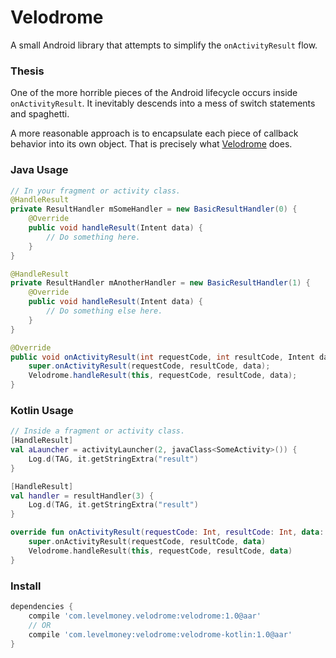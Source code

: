 # Velodrome
A small Android library that attempts to simplify the `onActivityResult` flow.

### Thesis
One of the more horrible pieces of the Android lifecycle occurs inside `onActivityResult`. It inevitably descends into a mess of switch statements and spaghetti.

A more reasonable approach is to encapsulate each piece of callback behavior into its own object. That is precisely what [Velodrome](http://en.wikipedia.org/wiki/Velodrome) does.

### Java Usage

```java
// In your fragment or activity class.
@HandleResult
private ResultHandler mSomeHandler = new BasicResultHandler(0) {
    @Override
    public void handleResult(Intent data) {
        // Do something here.
    }
}

@HandleResult
private ResultHandler mAnotherHandler = new BasicResultHandler(1) {
    @Override
    public void handleResult(Intent data) {
        // Do something else here.
    }
}

@Override
public void onActivityResult(int requestCode, int resultCode, Intent data) {
    super.onActivityResult(requestCode, resultCode, data);
    Velodrome.handleResult(this, requestCode, resultCode, data);
}
```

### Kotlin Usage
```kotlin
// Inside a fragment or activity class.
[HandleResult]
val aLauncher = activityLauncher(2, javaClass<SomeActivity>()) {
    Log.d(TAG, it.getStringExtra("result")
}

[HandleResult]
val handler = resultHandler(3) {
    Log.d(TAG, it.getStringExtra("result")
}

override fun onActivityResult(requestCode: Int, resultCode: Int, data: Intent?) {
    super.onActivityResult(requestCode, resultCode, data)
    Velodrome.handleResult(this, requestCode, resultCode, data)
}
```

### Install
```gradle
dependencies {
    compile 'com.levelmoney.velodrome:velodrome:1.0@aar'
    // OR
    compile 'com.levelmoney:velodrome:velodrome-kotlin:1.0@aar'
}
```
